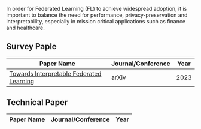 In order for Federated Learning (FL) to achieve widespread adoption, it is important to balance the need for performance, privacy-preservation and interpretability, especially in mission critical applications such as finance and healthcare. 

## Survey Paple

| Paper Name | Journal/Conference | Year |
| --- | --- | --- |
| [Towards Interpretable Federated Learning](https://arxiv.org/abs/2302.13473) | arXiv | 2023 |


## Technical Paper

| Paper Name | Journal/Conference | Year |
| --- | --- | --- |
